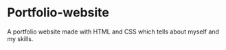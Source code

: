 # Portfolio-website
A portfolio website made with HTML and CSS which tells about myself and my skills.
